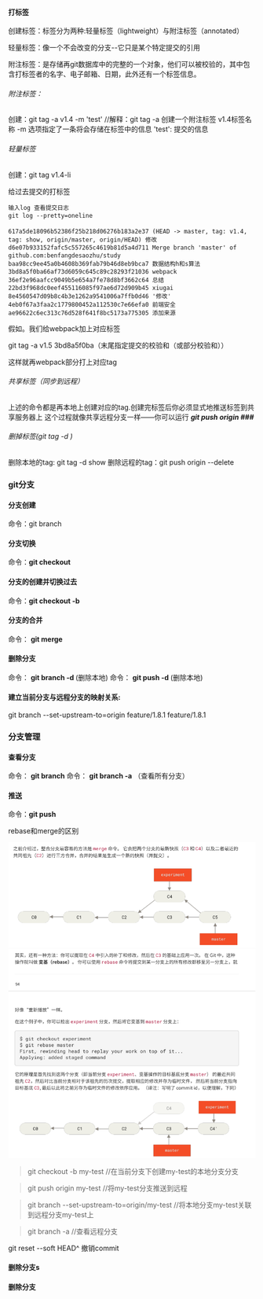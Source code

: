 #### 打标签

创建标签：标签分为两种:轻量标签（lightweight）与附注标签（annotated）

轻量标签：像一个不会改变的分支--它只是某个特定提交的引用

附注标签：是存储再git数据库中的完整的一个对象，他们可以被校验的，其中包含打标签者的名字、电子邮箱、日期，此外还有一个标签信息。

###### 附注标签：

创建：git tag -a v1.4 -m 'test' 
//解释：git tag -a 创建一个附注标签
v1.4标签名称 
-m 选项指定了一条将会存储在标签中的信息
'test': 提交的信息

###### 轻量标签
创建：git tag v1.4-li

给过去提交的打标签

```
输入log 查看提交日志
git log --pretty=oneline

617a5de18096b52386f25b218d06276b183a2e37 (HEAD -> master, tag: v1.4, tag: show, origin/master, origin/HEAD) 修改
d6e07b933152fafc5c557265c4619b81d5a4d711 Merge branch 'master' of github.com:benfangdesaozhu/study
baa98cc9ee45a0b4608b369fab79b46d8eb9bca7 数据结构h和s算法
3bd8a5f0ba66af73d6059c645c89c28293f21036 webpack
36ef2e96aafcc9049b5e654a7fe78d8bf3662c64 总结
22bd3f968dc0eef455116085f97ae6d72d909b45 xiugai
8e4560547d09b8c4b3e1262a9541006a7ffb0d46 '修改'
4eb0f67a3faa2c1779800452a112530c7e66efa0 前端安全
ae96622c6ec313c76d528f641f8bc5173a775305 添加来源
```
假如。我们给webpack加上对应标签

git tag -a v1.5 3bd8a5f0ba（末尾指定提交的校验和（或部分校验和））

这样就再webpack部分打上对应tag

###### 共享标签（同步到远程）

上述的命令都是再本地上创建对应的tag.创建完标签后你必须显式地推送标签到共享服务器上
这个过程就像共享远程分支一样——你可以运行 ***git push origin <tagname>###***

###### 删掉标签(git tag -d <tagname>)

删除本地的tag: git tag -d show
删除远程的tag：git push origin --delete <tagname>




### git分支

#### 分支创建

命令：git branch <branchname>

#### 分支切换
命令：**git checkout <branchname>**

#### 分支的创建并切换过去

命令：**git checkout -b <newbranchname>**

#### 分支的合并
命令： **git merge <branchname>**
#### 删除分支
命令： **git branch -d <branchname>**(删除本地)
命令： **git push -d <branchname>**(删除本地)

#### 建立当前分支与远程分支的映射关系:
git branch --set-upstream-to=origin feature/1.8.1 feature/1.8.1

### 分支管理

#### 查看分支
命令： **git branch**
命令： **git branch -a** （查看所有分支）

#### 推送
命令：**git push**

rebase和merge的区别

![merge](./img/merge.png)
![rebase](./img/rebase.png)
  
> git checkout -b my-test  //在当前分支下创建my-test的本地分支分支
  
> git push origin my-test  //将my-test分支推送到远程
  
> git branch --set-upstream-to=origin/my-test //将本地分支my-test关联到远程分支my-test上   
  
> git branch -a //查看远程分支
  
  git reset --soft HEAD^   撤销commit

#### 删除分支s
#### 删除分支

